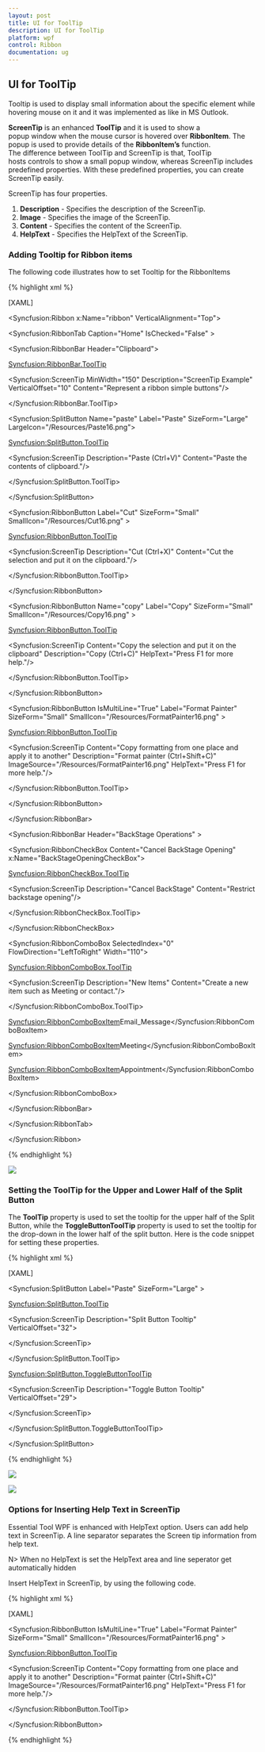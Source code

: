 ```yaml
---
layout: post
title: UI for ToolTip
description: UI for ToolTip
platform: wpf
control: Ribbon
documentation: ug
---
```

## UI for ToolTip

Tooltip is used to display small information about the specific element while hovering mouse on it and it was implemented as like in MS Outlook.

**ScreenTip** is an enhanced **ToolTip** and it is used to show a popup window when the mouse cursor is hovered over **RibbonItem**. The popup is used to provide details of the **RibbonItem’s** function. The difference between ToolTip and ScreenTip is that, ToolTip hosts controls to show a small popup window, whereas ScreenTip includes predefined properties. With these predefined properties, you can create ScreenTip easily.

ScreenTip has four properties.

1. **Description** - Specifies the description of the ScreenTip.
2. **Image** - Specifies the image of the ScreenTip.
3. **Content** - Specifies the content of the ScreenTip.
4. **HelpText** - Specifies the HelpText of the ScreenTip.

### Adding Tooltip for Ribbon items

The following code illustrates how to set Tooltip for the RibbonItems

{% highlight xml %}

[XAML]

<Syncfusion:Ribbon x:Name="ribbon"   VerticalAlignment="Top">

<Syncfusion:RibbonTab  Caption="Home" IsChecked="False"  >

<Syncfusion:RibbonBar Header="Clipboard">

<Syncfusion:RibbonBar.ToolTip>

<Syncfusion:ScreenTip MinWidth="150" Description="ScreenTip Example" VerticalOffset="10" Content="Represent a ribbon simple buttons"/>

</Syncfusion:RibbonBar.ToolTip>

<Syncfusion:SplitButton  Name="paste" Label="Paste" SizeForm="Large"  LargeIcon="/Resources/Paste16.png">

<Syncfusion:SplitButton.ToolTip>

<Syncfusion:ScreenTip  Description="Paste (Ctrl+V)" Content="Paste the contents of clipboard."/>

</Syncfusion:SplitButton.ToolTip>

</Syncfusion:SplitButton>

<Syncfusion:RibbonButton   Label="Cut" SizeForm="Small"  SmallIcon="/Resources/Cut16.png" >

<Syncfusion:RibbonButton.ToolTip>

<Syncfusion:ScreenTip Description="Cut (Ctrl+X)" Content="Cut the selection and put it on the clipboard."/>

</Syncfusion:RibbonButton.ToolTip>

</Syncfusion:RibbonButton>

<Syncfusion:RibbonButton Name="copy"   Label="Copy" SizeForm="Small"   SmallIcon="/Resources/Copy16.png"  >

<Syncfusion:RibbonButton.ToolTip>

<Syncfusion:ScreenTip Content="Copy the selection and put it on the clipboard" Description="Copy (Ctrl+C)" HelpText="Press F1 for more help."/>

</Syncfusion:RibbonButton.ToolTip>

</Syncfusion:RibbonButton>

<Syncfusion:RibbonButton IsMultiLine="True"  Label="Format Painter" SizeForm="Small"  SmallIcon="/Resources/FormatPainter16.png" >

<Syncfusion:RibbonButton.ToolTip>

<Syncfusion:ScreenTip Content="Copy formatting from one place and apply it to another" Description="Format painter (Ctrl+Shift+C)" ImageSource="/Resources/FormatPainter16.png" HelpText="Press F1 for more help."/>

</Syncfusion:RibbonButton.ToolTip>

</Syncfusion:RibbonButton>

</Syncfusion:RibbonBar>

<Syncfusion:RibbonBar Header="BackStage Operations" >

<Syncfusion:RibbonCheckBox  Content="Cancel BackStage Opening" x:Name="BackStageOpeningCheckBox">

<Syncfusion:RibbonCheckBox.ToolTip>

<Syncfusion:ScreenTip Description="Cancel BackStage" Content="Restrict backstage opening"/>

</Syncfusion:RibbonCheckBox.ToolTip>

</Syncfusion:RibbonCheckBox>

<Syncfusion:RibbonComboBox SelectedIndex="0" FlowDirection="LeftToRight" Width="110">

<Syncfusion:RibbonComboBox.ToolTip>

<Syncfusion:ScreenTip Description="New Items" Content="Create a new item such as Meeting or contact."/>

</Syncfusion:RibbonComboBox.ToolTip>

<Syncfusion:RibbonComboBoxItem>Email_Message</Syncfusion:RibbonComboBoxItem>

<Syncfusion:RibbonComboBoxItem>Meeting</Syncfusion:RibbonComboBoxItem>

<Syncfusion:RibbonComboBoxItem>Appointment</Syncfusion:RibbonComboBoxItem>

</Syncfusion:RibbonComboBox>

</Syncfusion:RibbonBar>

</Syncfusion:RibbonTab>

</Syncfusion:Ribbon>

{% endhighlight %}

![](UIforToolTip_images/UIforToolTip_img1.jpeg)


### Setting the ToolTip for the Upper and Lower Half of the Split Button

The **ToolTip** property is used to set the tooltip for the upper half of the Split Button, while the **ToggleButtonToolTip** property is used to set the tooltip for the drop-down in the lower half of the split button. Here is the code snippet for setting these properties.

{% highlight xml %}

[XAML]

<Syncfusion:SplitButton Label="Paste" SizeForm="Large" >

<Syncfusion:SplitButton.ToolTip>

<Syncfusion:ScreenTip Description="Split Button Tooltip" VerticalOffset="32">

<TextBlock Text="Top Tool Tip" />

</Syncfusion:ScreenTip>

</Syncfusion:SplitButton.ToolTip>

<Syncfusion:SplitButton.ToggleButtonToolTip>

<Syncfusion:ScreenTip Description="Toggle Button Tooltip" VerticalOffset="29">

<TextBlock Text="Bottom Tool Tip" />

</Syncfusion:ScreenTip>

</Syncfusion:SplitButton.ToggleButtonToolTip>

</Syncfusion:SplitButton>

{% endhighlight %}

![](UIforToolTip_images/UIforToolTip_img2.jpeg)


![](UIforToolTip_images/UIforToolTip_img3.jpeg)


### Options for Inserting Help Text in ScreenTip

Essential Tool WPF is enhanced with HelpText option. Users can add help text in ScreenTip. A line separator separates the Screen tip information from help text.

N> When no HelpText is set the HelpText area and line seperator get automatically hidden
 
Insert HelpText in ScreenTip, by using the following code.

{% highlight xml %}

[XAML]

<Syncfusion:RibbonButton IsMultiLine="True"  Label="Format Painter" SizeForm="Small"  SmallIcon="/Resources/FormatPainter16.png" >

<Syncfusion:RibbonButton.ToolTip>

<Syncfusion:ScreenTip Content="Copy formatting from one place and apply it to another" Description="Format painter (Ctrl+Shift+C)" ImageSource="/Resources/FormatPainter16.png" HelpText="Press F1 for more help."/>

</Syncfusion:RibbonButton.ToolTip>

</Syncfusion:RibbonButton>

{% endhighlight %}



